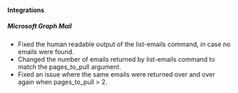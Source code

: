 
#### Integrations
##### Microsoft Graph Mail
- Fixed the human readable output of the list-emails command, in case no emails were found.
- Changed the number of emails returned by list-emails command to match the pages_to_pull argument.
- Fixed an issue where the same emails were returned over and over again when pages_to_pull > 2.
